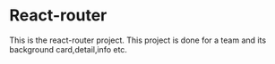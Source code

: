 # React-router

This is the react-router project. This project is done for a team and its background card,detail,info etc.